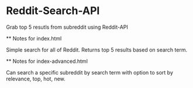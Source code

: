 # Reddit-Search-API
Grab top 5 resutls from subreddit using Reddit-API

** Notes for index.html

Simple search for all of Reddit.  Returns top 5 results based on search term.


** Notes for index-advanced.html

Can search a specific subreddit by search term with option to sort by relevance, top, hot, new.


